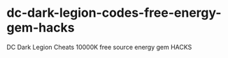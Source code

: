# dc-dark-legion-codes-free-energy-gem-hacks
DC Dark Legion Cheats 10000K free source energy gem HACKS

